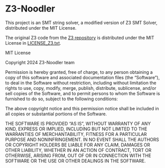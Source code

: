 # Z3-Noodler

This project is an SMT string solver, a modified version of Z3 SMT Solver, distributed under the MIT License.

The original Z3 code from the [Z3 repository](https://github.com/Z3Prover/z3) is distributed under the MIT License in [LICENSE_Z3.txt](./LICENSE_Z3.txt).

MIT License

Copyright 2024 Z3-Noodler team

Permission is hereby granted, free of charge, to any person obtaining a copy of this software and associated documentation files (the “Software”), to deal in the Software without restriction, including without limitation the rights to use, copy, modify, merge, publish, distribute, sublicense, and/or sell copies of the Software, and to permit persons to whom the Software is furnished to do so, subject to the following conditions:

The above copyright notice and this permission notice shall be included in all copies or substantial portions of the Software.

THE SOFTWARE IS PROVIDED “AS IS”, WITHOUT WARRANTY OF ANY KIND, EXPRESS OR IMPLIED, INCLUDING BUT NOT LIMITED TO THE WARRANTIES OF MERCHANTABILITY, FITNESS FOR A PARTICULAR PURPOSE AND NONINFRINGEMENT. IN NO EVENT SHALL THE AUTHORS OR COPYRIGHT HOLDERS BE LIABLE FOR ANY CLAIM, DAMAGES OR OTHER LIABILITY, WHETHER IN AN ACTION OF CONTRACT, TORT OR OTHERWISE, ARISING FROM, OUT OF OR IN CONNECTION WITH THE SOFTWARE OR THE USE OR OTHER DEALINGS IN THE SOFTWARE.
